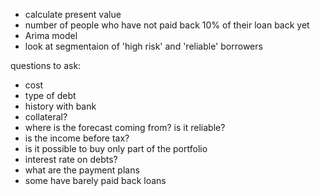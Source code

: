 - calculate present value
- number of people who have not paid back 10% of their loan back yet
- Arima model
- look at segmentaion of 'high risk' and 'reliable' borrowers


questions to ask:
- cost
- type of debt
- history with bank
- collateral?
- where is the forecast coming from? is it reliable?
- is the income before tax?
- is it possible to buy only part of the portfolio
- interest rate on debts?
- what are the payment plans
- some have barely paid back loans